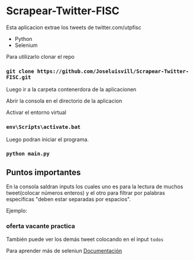 # Scrapear-Twitter-FISC

Esta aplicacion extrae los tweets de twitter.com/utpfisc
- Python
- Selenium

Para utilizarlo clonar el repo
### `git clone https://github.com/Joseluisvill/Scrapear-Twitter-FISC.git`


Luego ir a la carpeta contenerdora de la aplicacionen 

Abrir la consola en el directorio de la aplicacion

Activar el entorno virtual

### `env\Scripts\activate.bat`

Luego podran iniciar el programa.

### `python main.py`


## Puntos importantes

En la consola saldran inputs los cuales uno es para la lectura de muchos tweet(colocar números enteros) y el otro para filtrar por palabras especificas "deben estar separadas por espacios".


Ejemplo:
### oferta vacante practica

También puede ver los demás tweet colocando en el input `todos `

Para aprender más de seleniun [Documentación](https://selenium-python.readthedocs.io/)

